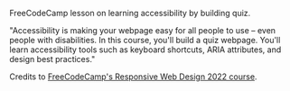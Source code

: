 FreeCodeCamp lesson on learning accessibility by building quiz.

"Accessibility is making your webpage easy for all people to use – even people with disabilities. In this course, you'll build a quiz webpage. You'll learn accessibility tools such as keyboard shortcuts, ARIA attributes, and design best practices."

Credits to [FreeCodeCamp's Responsive Web Design 2022 course](https://www.freecodecamp.org/learn/2022/responsive-web-design/).